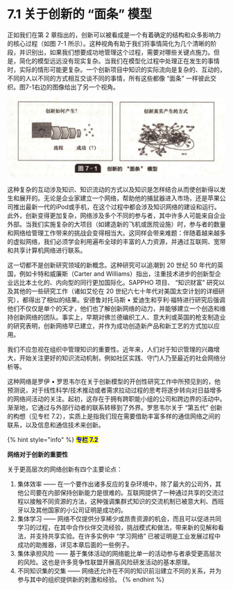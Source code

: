 # 7.1 关于创新的 “面条” 模型

&#x20;       正如我们在第 2 章指出的，创新可以被看成是一个有着确定的结构和众多影响力的核心过程（如图 7-1 所示）。这种视角有助于我们将事情简化为几个清晰的阶段，并识别出，如果我们想要成功地管理这个过程，需要对哪些关键点施力。但是，简化的模型远远没有现实复杂。当我们在模型化过程中处理正在发生的事情时，实际的情形可能更复杂。一个创新项目中知识的实际流向是复杂的、互动的，不同的人以不同的方式相互交谈不同的事情，所有这些都像 “面条” 一样彼此交织。图7-1右边的图像给出了另一个视角。

![](../.gitbook/assets/7-1.jpg)

&#x20;       这种复杂的互动涉及知识、知识流动的方式以及知识是怎样结合从而使创新得以发生和展开的。无论是企业家建立一个网络，帮助他的捕鼠器进入市场，还是苹果公司推出最新一代的iPod或手机，在这个过程中都会涉及知识网络的建设和运行。此外，创新变得更加复杂，网络涉及多个不同的参与者，其中许多人可能来自企业外部。当我们实施复杂的大项目（如建造新的飞机或医院设施）时，参与者的数量和网络给管理工作带来的挑战会变得相当大。这同样会带来难题：伴随着越来越多的虚拟网络，我们必须学会利用遍布全球的丰富的人力资源，并通过互联网、宽带和共享计算机网络进行联系。

&#x20;       这一切都不是创新研究领域的新概念。这种研究可以追潮到 20 世纪 50 年代的英国，例如卡特和威廉斯（Carter and Williams）指出，注重技术进步的创新型企业远比本土化的、内向型的同行更加国际化。SAPPHO 项目、 “知识财富” 研究以及其他的一些研究工作（诸如艾伦在 20 世纪六七十年代对美国太空计划的详细研究），都得出了相似的结果。安德鲁对托马斯 • 爱迪生和亨利·福特进行研究后强调他们不仅仅是单个的天才，他们也了解创新网络的动力，并能够建立一个创造和维持创新网络的团队。事实上，早期对佛兰德编织工人、意大利或英国的枪支制造业的研究表明，创新网络早已建立，并作为成功创造新产品和新工艺的方式加以应用。

&#x20;       我们不应忽视在组织中管理知识的重要性。近年来，人们对于知识管理的兴趣增大，开始关注更好的知识流动机制，例如社区实践、守门人乃至最近的社会网络分析等。

&#x20;       这种网络是罗伊 • 罗思韦尔在关于创新模型的开创性研究工作中所预见到的，他预测说，对于线性科学/技术推动或者需求拉动过程的思考将逐步转向对日益增多的网络间活动的关注。起初，这存在于拥有跨职能小组的公司和跨边界的活动中。渐渐地，它通过与外部行动者的联系转移到了外界。罗思韦尔关于 “第五代” 创新的构想（见专栏 7.2），实质上是指我们现在需要借助丰富多样的通信网络之间的联系，以及信息和通信技术来创新。

{% hint style="info" %}
<mark style="color:blue;">**专栏 7.2**</mark>

&#x20;                                                           **网络对于创新的重要性**         &#x20;

&#x20;       关于更高层次的网络创新有四个主要论点：

1. 集体效率 —— 在一个要作出诸多反应的复杂环境中，除了最大的公司外，其他公司要在内部保持创新能力是很难的。互联网提供了一种通过共享的交流过程以接触不同资源的方法，这种强调集群式知识的交流机制已被意大利、西班牙以及其他国家的小公司证明是成功的。
2. 集体学习 —— 网络不仅提供分享稀少或昂贵资源的机会，而且可以促进共同学习的过程，在其中合作伙伴交流经验，挑战模式和做法，带来新的见解和看法，并支持共享实验。在许多实例中 “学习网络” 已被证明是工业发展过程中成功的助推器，详见本章后面的一些例子。
3. 集体承担风险 —— 基于集体活动的网络能比单一的活动参与者承受更高层次的风险。这也是许多竞争性联盟开展高风险研发活动的基本原理。
4. 不同知识集的交集 —— 网络还允许在不同的知识前沿建立不同的关系，并为参与其中的组织提供新的刺激和经验。
{% endhint %}

